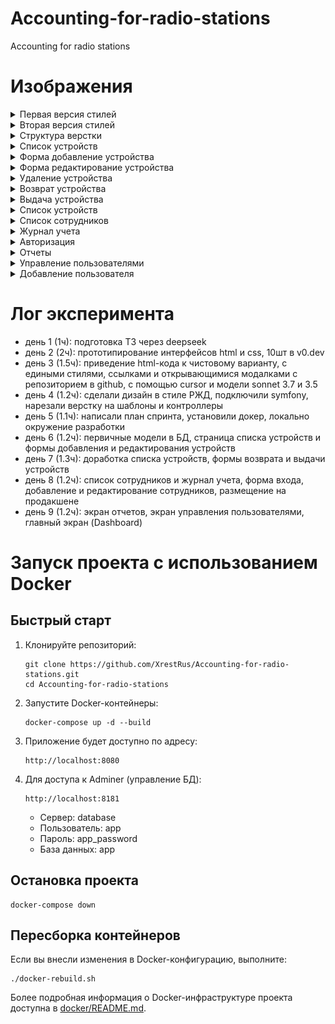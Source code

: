 # Accounting-for-radio-stations
Accounting for radio stations

# Изображения

<details >
    <summary>Первая версия стилей</summary>
    
  ![](https://github.com/XrestRus/Accounting-for-radio-stations/blob/master/context/1.img-before-style.png)
</details> 

<details >
    <summary>Вторая версия стилей</summary>
   
  ![](https://github.com/XrestRus/Accounting-for-radio-stations/blob/master/context/2.img-after-style.png)
</details> 

<details >
    <summary>Структура верстки</summary>
    
  ![](https://github.com/XrestRus/Accounting-for-radio-stations/blob/master/context/4.code.png)
</details> 

<details >
    <summary>Список устройств</summary>

![](https://github.com/XrestRus/Accounting-for-radio-stations/blob/master/context/5.list-device.png)
</details> 

<details >
    <summary>Форма добавление устройства</summary>

![](https://github.com/XrestRus/Accounting-for-radio-stations/blob/master/context/7.add-device.png)
</details> 

<details >
    <summary>Форма редактирование устройства</summary>

![](https://github.com/XrestRus/Accounting-for-radio-stations/blob/master/context/6.edit-device.png)
</details> 

<details >
    <summary>Удаление устройства</summary>

![](https://github.com/XrestRus/Accounting-for-radio-stations/blob/master/context/8.remove-device.png)
</details> 

<details >
    <summary>Возврат устройства</summary>

![](https://github.com/XrestRus/Accounting-for-radio-stations/blob/master/context/9.device-return.png)
</details> 

<details >
    <summary>Выдача устройства</summary>

![](https://github.com/XrestRus/Accounting-for-radio-stations/blob/master/context/10.device-issue.png)
</details> 

<details >
    <summary>Список устройств</summary>

![](https://github.com/XrestRus/Accounting-for-radio-stations/blob/master/context/11.devices.png)
</details> 

<details >
    <summary>Список сотрудников</summary>

![](https://github.com/XrestRus/Accounting-for-radio-stations/blob/master/context/14.employees.png)
</details> 

<details >
    <summary>Журнал учета</summary>

![](https://github.com/XrestRus/Accounting-for-radio-stations/blob/master/context/13.journal.png)
</details> 

<details >
    <summary>Авторизация</summary>

![](https://github.com/XrestRus/Accounting-for-radio-stations/blob/master/context/12.login.png)
</details> 

<details >
    <summary>Отчеты</summary>

![](https://github.com/XrestRus/Accounting-for-radio-stations/blob/master/context/15.reports.png)
</details> 

<details >
    <summary>Управление пользователями</summary>

![](https://github.com/XrestRus/Accounting-for-radio-stations/blob/master/context/16.users.png)
</details> 

<details >
    <summary>Добавление пользователя</summary>

![](https://github.com/XrestRus/Accounting-for-radio-stations/blob/master/context/17.user-add.png)
</details> 

# Лог эксперимента

- день 1 (1ч): подготовка ТЗ через deepseek
- день 2 (2ч): прототипирование интерфейсов html и css, 10шт в v0.dev
- день 3 (1.5ч): приведение html-кода к чистовому варианту, с едиными стилями, ссылками и открывающимися модалками с репозиторием в github, с помощью cursor и модели sonnet 3.7 и 3.5
- день 4 (1.2ч): сделали дизайн в стиле РЖД, подключили symfony, нарезали верстку на шаблоны и контроллеры
- день 5 (1.1ч): написали план спринта, установили докер, локально окружение разработки
- день 6 (1.2ч): первичные модели в БД, страница списка устройств и формы добавления и редактирования устройств
- день 7 (1.3ч): доработка списка устройств, формы возврата и выдачи устройств
- день 8 (1.2ч): список сотрудников и журнал учета, форма входа, добавление и редактирование сотрудников, размещение на продакшене
- день 9 (1.2ч): экран отчетов, экран управления пользователями, главный экран (Dashboard)

# Запуск проекта с использованием Docker

## Быстрый старт

1. Клонируйте репозиторий:
   ```
   git clone https://github.com/XrestRus/Accounting-for-radio-stations.git
   cd Accounting-for-radio-stations
   ```

2. Запустите Docker-контейнеры:
   ```
   docker-compose up -d --build
   ```

3. Приложение будет доступно по адресу:
   ```
   http://localhost:8080
   ```

4. Для доступа к Adminer (управление БД):
   ```
   http://localhost:8181
   ```
   - Сервер: database
   - Пользователь: app
   - Пароль: app_password
   - База данных: app

## Остановка проекта

```
docker-compose down
```

## Пересборка контейнеров

Если вы внесли изменения в Docker-конфигурацию, выполните:
```
./docker-rebuild.sh
```

Более подробная информация о Docker-инфраструктуре проекта доступна в [docker/README.md](docker/README.md).
